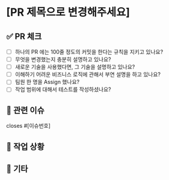# [PR 제목으로 변경해주세요]
## ✅ PR 체크
- [ ] 하나의 PR 에는 100줄 정도의 커밋을 한다는 규칙을 지키고 있나요?
- [ ] 무엇을 변경했는지 충분히 설명하고 있나요?
- [ ] 새로운 기술을 사용했다면, 그 기술을 설명하고 있나요?
- [ ] 이해하기 어려운 비즈니스 로직에 관해서 부연 설명을 하고 있나요?
- [ ] 팀원 한 명을 Assign 했나요?
- [ ] 작업 범위에 대해서 테스트를 작성하셨나요?

## 🚨 관련 이슈
closes #[이슈번호]

## 🌈 작업 상황

## 📌 기타
